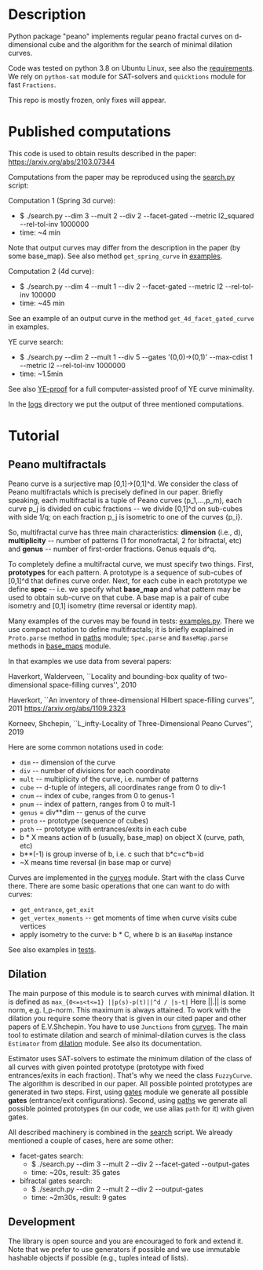 # Description

Python package "peano" implements regular peano fractal curves on d-dimensional cube
and the algorithm for the search of minimal dilation curves.

Code was tested on python 3.8 on Ubuntu Linux, see also the [requirements](requirements.txt).
We rely on `python-sat` module for SAT-solvers and `quicktions` module for fast `Fractions`.

This repo is mostly frozen, only fixes will appear.

# Published computations

This code is used to obtain results described in the paper:
https://arxiv.org/abs/2103.07344

Computations from the paper may be reproduced using the [search.py](search.py) script:

Computation 1 (Spring 3d curve):
* $ ./search.py --dim 3 --mult 2 --div 2 --facet-gated --metric l2_squared --rel-tol-inv 1000000
* time: ~4 min

Note that output curves may differ from the description in the paper (by some base\_map).
See also method `get_spring_curve` in [examples](tests/examples.py).

Computation 2 (4d curve):
* $ ./search.py --dim 4 --mult 1 --div 2 --facet-gated --metric l2 --rel-tol-inv 100000
* time: ~45 min

See an example of an output curve in the method `get_4d_facet_gated_curve` in examples.

YE curve search:
* $ ./search.py --dim 2 --mult 1 --div 5 --gates '(0,0)->(0,1)' --max-cdist 1 --metric l2 --rel-tol-inv 1000000
* time: ~1.5min

See also [YE-proof](YE-proof.py) for a full computer-assisted proof of YE curve minimality.

In the [logs](logs) directory we put the output of three mentioned computations.

# Tutorial

## Peano multifractals

Peano curve is a surjective map [0,1]->[0,1]^d. We consider the class of Peano
multifractals which is precisely defined in our paper. Briefly speaking, each
multifractal is a tuple of Peano curves (p_1,...,p_m), each curve p_j is divided on cubic
fractions -- we divide [0,1]^d on sub-cubes with side 1/q; on each fraction p_j
is isometric to one of the curves {p_i}.

So, multifractal curve has three main characteristics: **dimension** (i.e., d),
**multiplicity** -- number of patterns (1 for monofractal, 2 for bifractal, etc)
and **genus** -- number of first-order fractions. Genus equals d^q.

To completely define a multifractal curve, we must specify two things. First,
**prototypes** for each pattern. A prototype is a sequence of sub-cubes of
[0,1]^d that defines curve order. Next, for each cube in each prototype we
define **spec** -- i.e. we specify what **base_map** and what pattern may be
used to obtain sub-curve on that cube. A base map is a pair of cube isometry and
[0,1] isometry (time reversal or identity map).

Many examples of the curves may be found in tests: [examples.py](tests/examples.py).
There we use compact notation to define multifractals; it is briefly exaplained
in `Proto.parse` method in [paths](peano/paths.py) module; `Spec.parse` and
`BaseMap.parse` methods in [base_maps](peano/base_maps.py) module.

In that examples we use data from several papers:

Haverkort, Walderveen, ``Locality and bounding-box quality of two-dimensional
space-filling curves'', 2010

Haverkort, ``An inventory of three-dimensional Hilbert space-filling curves'', 2011
https://arxiv.org/abs/1109.2323

Korneev, Shchepin, ``L_infty-Locality of Three-Dimensional Peano Curves'', 2019

Here are some common notations used in code:
* `dim` -- dimension of the curve
* `div` -- number of divisions for each coordinate
* `mult` -- multiplicity of the curve, i.e. number of patterns
* `cube` -- d-tuple of integers, all coordinates range from 0 to div-1
* `cnum` -- index of cube, ranges from 0 to genus-1
* `pnum` -- index of pattern, ranges from 0 to mult-1
* `genus` = div\*\*dim -- genus of the curve
* `proto` -- prototype (sequence of cubes)
* `path` -- prototype with entrances/exits in each cube
* b * X means action of b (usually, base_map) on object X (curve, path, etc)
* b\*\*(-1) is group inverse of b, i.e. c such that b\*c=c\*b=id
* ~X means time reversal (in base map or curve)

Curves are implemented in the [curves](peano/curves.py) module. Start with the
class Curve there. There are some basic operations that one can want to do with
curves:
* `get_entrance`, `get_exit`
* `get_vertex_moments` -- get moments of time when curve visits cube vertices 
* apply isometry to the curve: b * C, where b is an ``BaseMap`` instance

See also examples in [tests](tests).

## Dilation

The main purpose of this module is to search curves with minimal dilation. It is
defined as
```max_{0<=s<t<=1} ||p(s)-p(t)||^d / |s-t|```
Here ||.|| is some norm, e.g. l_p-norm.
This maximum is always attained. To work with the dilation you require
some theory that is given in our cited paper and other papers of E.V.Shchepin.
You have to use `Junctions` from [curves](peano/curves.py). The main tool to
estimate dilation and search of minimal-dilation curves is the class `Estimator`
from [dilation](peano/dilation.py) module. See also its documentation.

Estimator uses SAT-solvers to estimate the minimum dilation of the class of all
curves with given pointed prototype (prototype with fixed entrances/exits in
each fraction). That's why we need the class `FuzzyCurve`. The algorithm is
described in our paper. All possible pointed prototypes are generated in two
steps. First, using [gates](peano/gates.py) module we
generate all possible **gates** (entrance/exit configurations). Second, using
[paths](peano/paths.py) we generate all possible pointed prototypes (in our
code, we use alias `path` for it) with given gates.

All described machinery is combined in the [search](search.py) script. We already
mentioned a couple of cases, here are some other:
* facet-gates search:
    * $ ./search.py --dim 3 --mult 2 --div 2 --facet-gated --output-gates
    * time: ~20s, result: 35 gates
* bifractal gates search:
    * $ ./search.py --dim 2 --mult 2 --div 2 --output-gates
    * time: ~2m30s, result: 9 gates

## Development

The library is open source and you are encouraged to fork and extend it.
Note that we prefer to use generators if possible and we use immutable
hashable objects if possible (e.g., tuples intead of lists).
